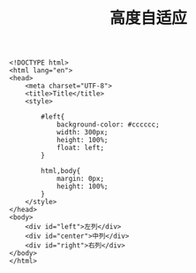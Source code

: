 ﻿---
layout: post
title:  "高度自适应"
category: css
tags: [div, css]
---


```
<!DOCTYPE html>
<html lang="en">
<head>
    <meta charset="UTF-8">
    <title>Title</title>
    <style>

        #left{
            background-color: #cccccc;
            width: 300px;
            height: 100%;
            float: left;
        }

        html,body{
            margin: 0px;
            height: 100%;
        }
    </style>
</head>
<body>
    <div id="left">左列</div>
    <div id="center">中列</div>
    <div id="right">右列</div>
</body>
</html>

```


